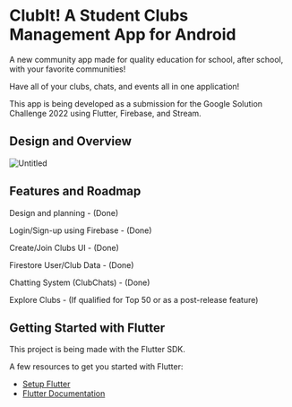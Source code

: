 # ClubIt! A Student Clubs Management App for Android
 
A new community app made for quality education for school, after school, with your favorite communities!

Have all of your clubs, chats, and events all in one application!

This app is being developed as a submission for the Google Solution Challenge 2022 using Flutter, Firebase, and Stream.

## Design and Overview
![Untitled](https://user-images.githubusercontent.com/90495366/160708592-13f7a5cf-1546-4663-b14d-382593047d30.png)



## Features and Roadmap

Design and planning - (Done)

Login/Sign-up using Firebase - (Done)

Create/Join Clubs UI - (Done)

Firestore User/Club Data - (Done)

Chatting System (ClubChats) - (Done)

Explore Clubs - (If qualified for Top 50 or as a post-release feature)

## Getting Started with Flutter

This project is being made with the Flutter SDK.

A few resources to get you started with Flutter:

- [Setup Flutter](https://docs.flutter.dev/get-started)
- [Flutter Documentation](https://docs.flutter.dev/)
